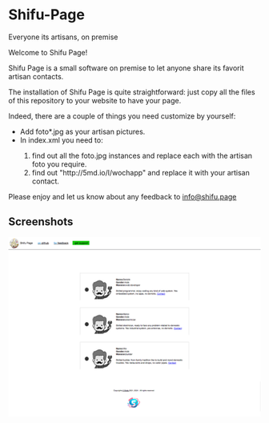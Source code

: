 # Shifu-Page
Everyone its artisans, on premise

Welcome to Shifu Page!

Shifu Page is a small software on premise to let anyone share its favorit artisan contacts.   

The installation of Shifu Page is quite straightforward: just copy all the files of this repository to your website to have your page.    

Indeed, there are a couple of things you need customize by yourself:   
<ul>
<li>Add foto*.jpg as your artisan pictures.</li>
<li>In index.xml you need to:</li>
<ol>   
<li>find out all the foto.jpg instances and replace each with the artisan foto you require.</li>
<li>find out "http://5md.io/l/wochapp" and replace it with your artisan contact.</li>
<ol>   
</ul>  
   
Please enjoy and let us know about any feedback to <a href="info@shifu.page">info@shifu.page</a>  
  
## Screenshots
	   
 ![Shifu](/res/screenshot1.png)  

